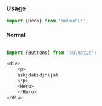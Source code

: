
### Usage 

```js static
import {Hero} from 'bulmatic';
```

#### Normal

```js

import {Buttons} from 'bulmatic';

<div>
	<p>
	askjdaksdjfkjah
	</p>
	<Hero>
	</Hero>
</div>
```


